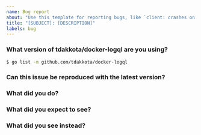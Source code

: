 ```yaml
---
name: Bug report
about: "Use this template for reporting bugs, like `client: crashes on startup`"
title: "[SUBJECT]: [DESCRIPTION]"
labels: bug
---
```


<!-- Please answer these questions before submitting your issue. Thanks! -->

### What version of tdakkota/docker-logql are you using?

```bash
$ go list -m github.com/tdakkota/docker-logql
```

### Can this issue be reproduced with the latest version?

<!-- Yes/no -->

### What did you do?

<!--
Write the steps of reproducing the bug.

Link to schema/small snippet of schema will be helpful.
-->

### What did you expect to see?

<!-- The expected behavior -->

### What did you see instead?

<!-- The observed behavior -->
